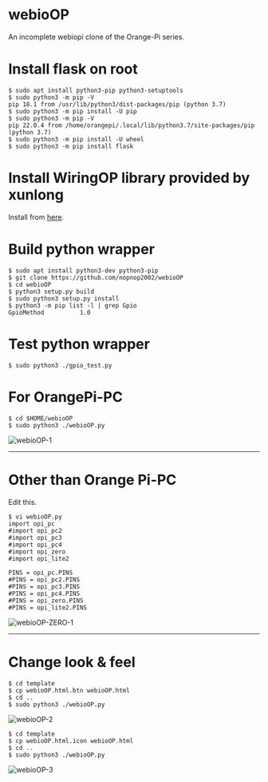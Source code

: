 # webioOP

An incomplete webiopi clone of the Orange-Pi series.

# Install flask on root

```
$ sudo apt install python3-pip python3-setuptools
$ sudo python3 -m pip -V
pip 18.1 from /usr/lib/python3/dist-packages/pip (python 3.7)
$ sudo python3 -m pip install -U pip
$ sudo python3 -m pip -V
pip 22.0.4 from /home/orangepi/.local/lib/python3.7/site-packages/pip (python 3.7)
$ sudo python3 -m pip install -U wheel
$ sudo python3 -m pip install flask
```

# Install WiringOP library provided by xunlong
Install from [here](https://github.com/orangepi-xunlong/wiringOP).


# Build python wrapper
```
$ sudo apt install python3-dev python3-pip
$ git clone https://github.com/nopnop2002/webioOP
$ cd webioOP
$ python3 setup.py build
$ sudo python3 setup.py install
$ python3 -m pip list -l | grep Gpio
GpioMethod          1.0
```

# Test python wrapper
```
$ sudo python3 ./gpio_test.py
```


# For OrangePi-PC

```
$ cd $HOME/webioOP
$ sudo python3 ./webioOP.py
```

![webioOP-1](https://user-images.githubusercontent.com/6020549/62622407-3db4d580-b959-11e9-8427-8089cd5225b0.jpg)

---

# Other than Orange Pi-PC
Edit this.
```
$ vi webioOP.py
import opi_pc
#import opi_pc2
#import opi_pc3
#import opi_pc4
#import opi_zero
#import opi_lite2

PINS = opi_pc.PINS
#PINS = opi_pc2.PINS
#PINS = opi_pc3.PINS
#PINS = opi_pc4.PINS
#PINS = opi_zero.PINS
#PINS = opi_lite2.PINS
```

![webioOP-ZERO-1](https://user-images.githubusercontent.com/6020549/63645268-3c472380-c735-11e9-9ecd-2ee9aac2cfcc.jpg)

---

# Change look & feel

```
$ cd template
$ cp webioOP.html.btn webioOP.html
$ cd ..
$ sudo python3 ./webioOP.py

```

![webioOP-2](https://user-images.githubusercontent.com/6020549/62622408-3db4d580-b959-11e9-853a-9339ca9ad983.jpg)



```
$ cd template
$ cp webioOP.html.icon webioOP.html
$ cd ..
$ sudo python3 ./webioOP.py

```

![webioOP-3](https://user-images.githubusercontent.com/6020549/62622406-3d1c3f00-b959-11e9-8c49-7dd4d99e4b32.jpg)


